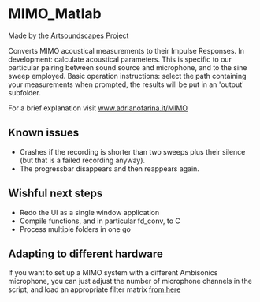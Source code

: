 # MIMO_Matlab
Made by the [Artsoundscapes Project](https://www.ub.edu/artsoundscapes/)

Converts MIMO acoustical measurements to their Impulse Responses. In development: calculate acoustical parameters.
This is specific to our particular pairing between sound source and microphone, and to the sine sweep employed.
Basic operation instructions: select the path containing your measurements when prompted, the results will be put in an 'output' subfolder.

For a brief explanation visit www.adrianofarina.it/MIMO

## Known issues
- Crashes if the recording is shorter than two sweeps plus their silence (but that is a failed recording anyway).
- The progressbar disappears and then reappears again.

## Wishful next steps
- Redo the UI as a single window application
- Compile functions, and in particular fd_conv, to C
- Process multiple folders in one go

## Adapting to different hardware
If you want to set up a MIMO system with a different Ambisonics microphone, you can just adjust the number of microphone channels in the script, and load an appropriate filter matrix [from here](http://pcfarina.eng.unipr.it/Public/Xvolver/Filter-Matrices/Aformat-2-Bformat/)
